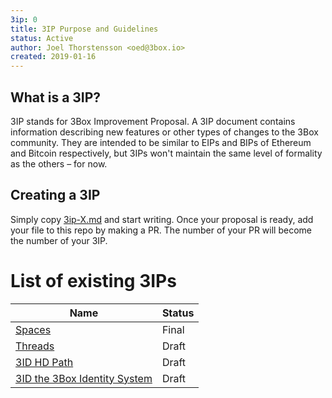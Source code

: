 ```yaml
---
3ip: 0
title: 3IP Purpose and Guidelines
status: Active
author: Joel Thorstensson <oed@3box.io>
created: 2019-01-16
---
```


## What is a 3IP?

3IP stands for 3Box Improvement Proposal. A 3IP document contains information describing new features or other types of changes to the 3Box community. They are intended to be similar to EIPs and BIPs of Ethereum and Bitcoin respectively, but 3IPs won't maintain the same level of formality as the others – for now.

## Creating a 3IP
Simply copy [3ip-X.md](./3ip-X.md) and start writing. Once your proposal is ready, add your file to this repo by making a PR. The number of your PR will become the number of your 3IP.

# List of existing 3IPs

| Name | Status |
| -- | -- |
| [Spaces](./3ip-1.md) | Final |
| [Threads](./3ip-2.md) | Draft |
| [3ID HD Path](./3ip-3.md) | Draft |
| [3ID the 3Box Identity System](./3ip-4.md) | Draft |
